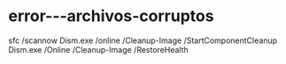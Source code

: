 # error---archivos-corruptos

sfc /scannow
Dism.exe /online /Cleanup-Image /StartComponentCleanup 
Dism.exe /Online /Cleanup-Image /RestoreHealth
